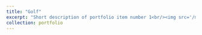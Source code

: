 ```yaml
---
title: "Golf"
excerpt: "Short description of portfolio item number 1<br/><img src='/mypage/images/golf1.jpg'>"
collection: portfolio
---
```

